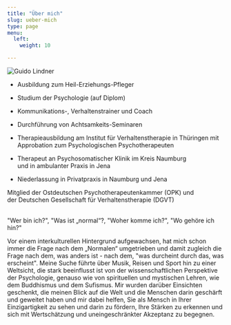 ```yaml
---
title: "Über mich"
slug: ueber-mich
type: page
menu:
  left:
    weight: 10

---
```

![Guido Lindner](../images/portrait.jpg "Portrait von Guido Lindner")

* Ausbildung zum Heil-Erziehungs-Pfleger

* Studium der Psychologie (auf Diplom)

* Kommunikations-, Verhaltenstrainer und Coach

* Durchführung von Achtsamkeits-Seminaren

* Therapieausbildung am Institut für Verhaltenstherapie in Thüringen mit  
  Approbation zum Psychologischen Psychotherapeuten

* Therapeut an Psychosomatischer Klinik im Kreis Naumburg<br> und in ambulanter Praxis in Jena

* Niederlassung in Privatpraxis in Naumburg und Jena

Mitglied der Ostdeutschen Psychotherapeutenkammer (OPK) und  
der Deutschen Gesellschaft für Verhaltenstherapie (DGVT)

<br>"Wer bin ich?", "Was ist „normal“?, "Woher komme ich?", "Wo gehöre ich hin?" <br>

Vor einem interkulturellen Hintergrund aufgewachsen, hat mich schon immer die Frage nach dem „Normalen“ umgetrieben und damit zugleich die Frage nach dem, was anders ist - nach dem, "was durcheint durch das, was erscheint". Meine Suche führte über Musik, Reisen und Sport hin zu einer Weltsicht, die stark beeinflusst ist von der wissenschaftlichen Perspektive der Psychologie, genauso wie von spirituellen und mystischen Lehren, wie dem Buddhismus und dem Sufismus. Mir wurden darüber Einsichten geschenkt, die meinen Blick auf die Welt und die Menschen darin geschärft und geweitet haben und mir dabei helfen, Sie als Mensch in Ihrer Einzigartigkeit zu sehen und darin zu fördern, Ihre Stärken zu erkennen und sich mit Wertschätzung und uneingeschränkter Akzeptanz zu begegnen.